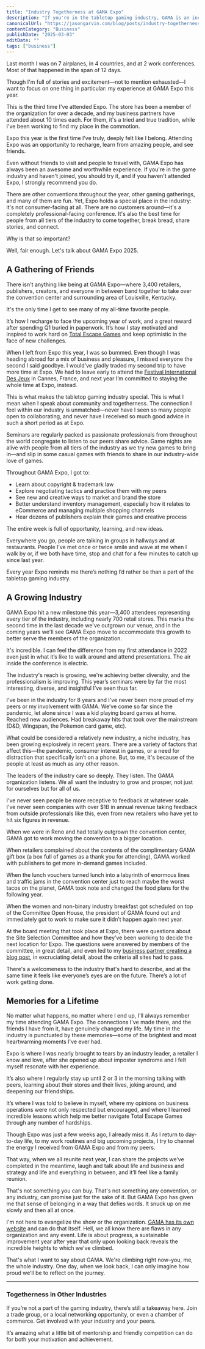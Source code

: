 ```yaml
---
title: "Industry Togetherness at GAMA Expo"
description: "If you're in the tabletop gaming industry, GAMA is an incredible resource. Follow along as I break down its benefits as an organization and why you should join."
canonicalUrl: "https://jasongarvin.com/blog/posts/industry-togetherness-at-gama-expo"
contentCategory: "Business"
publishDate: "2025-03-03"
editDate: ""
tags: ["business"]
---
```


Last month I was on 7 airplanes, in 4 countries, and at 2 work conferences. Most of that happened in the span of 12 days.

Though I'm full of stories and excitement—not to mention exhausted—I want to focus on one thing in particular: my experience at GAMA Expo this year.

This is the third time I've attended Expo. The store has been a member of the organization for over a decade, and my business partners have attended about 10 times each. For them, it's a tried and true tradition, while I've been working to find my place in the commotion.

Expo this year is the first time I’ve truly, deeply felt like I belong. Attending Expo was an opportunity to recharge, learn from amazing people, and see friends.

Even without friends to visit and people to travel with, GAMA Expo has always been an awesome and worthwhile experience. If you're in the game industry and haven't joined, you should try it, and if you haven't attended Expo, I strongly recommend you do.

There are other conventions throughout the year, other gaming gatherings, and many of them are fun. Yet, Expo holds a special place in the industry: it's not consumer-facing at all. There are no customers around—it's a completely professional-facing conference. It's also the best time for people from all tiers of the industry to come together, break bread, share stories, and connect.

Why is that so important?

Well, fair enough. Let's talk about GAMA Expo 2025.

## A Gathering of Friends

There isn't anything like being at GAMA Expo—where 3,400 retailers, publishers, creators, and everyone in between band together to take over the convention center and surrounding area of Louisville, Kentucky.

It's the only time I get to see many of my all-time favorite people.

It’s how I recharge to face the upcoming year of work, and a great reward after spending Q1 buried in paperwork. It’s how I stay motivated and inspired to work hard on [Total Escape Games](https://totalescapegames.com/) and keep optimistic in the face of new challenges.

When I left from Expo this year, I was so bummed. Even though I was heading abroad for a mix of business and pleasure, I missed everyone the second I said goodbye. I would’ve gladly traded my second trip to have more time at Expo. We had to leave early to attend the [Festival International Des Jeux](https://www.festivaldesjeux-cannes.com/en/) in Cannes, France, and next year I’m committed to staying the whole time at Expo, instead.

This is what makes the tabletop gaming industry special. This is what I mean when I speak about community and togetherness. The connection I feel within our industry is unmatched—never have I seen so many people open to collaborating, and never have I received so much good advice in such a short period as at Expo.

Seminars are regularly packed as passionate professionals from throughout the world congregate to listen to our peers share advice. Game nights are alive with people from all tiers of the industry as we try new games to bring in—and slip in some casual games with friends to share in our industry-wide love of games.

Throughout GAMA Expo, I got to:

- Learn about copyright & trademark law
- Explore negotiating tactics and practice them with my peers
- See new and creative ways to market and brand the store
- Better understand inventory management, especially how it relates to eCommerce and managing multiple shopping channels
- Hear dozens of publishers explain their games and creative process

The entire week is full of opportunity, learning, and new ideas.

Everywhere you go, people are talking in groups in hallways and at restaurants. People I’ve met once or twice smile and wave at me when I walk by or, if we both have time, stop and chat for a few minutes to catch up since last year.

Every year Expo reminds me there’s nothing I’d rather be than a part of the tabletop gaming industry.

## A Growing Industry

GAMA Expo hit a new milestone this year—3,400 attendees representing every tier of the industry, including nearly 700 retail stores. This marks the second time in the last decade we've outgrown our venue, and in the coming years we'll see GAMA Expo move to accommodate this growth to better serve the members of the organization.

It's incredible. I can feel the difference from my first attendance in 2022 even just in what it’s like to walk around and attend presentations. The air inside the conference is electric.

The industry's reach is growing, we're achieving better diversity, and the professionalism is improving. This year’s seminars were by far the most interesting, diverse, and insightful I’ve seen thus far.

I've been in the industry for 8 years and I've never been more proud of my peers or my involvement with GAMA. We’ve come so far since the pandemic, let alone since I was a kid playing board games at home. Reached new audiences. Had breakaway hits that took over the mainstream (D&D, Wingspan, the Pokemon card game, etc).

What could be considered a relatively new industry, a niche industry, has been growing explosively in recent years. There are a variety of factors that affect this—the pandemic, consumer interest in games, or a need for distraction that specifically isn’t on a phone. But, to me, it's because of the people at least as much as any other reason.

The leaders of the industry care so deeply. They listen. The GAMA organization listens. We all want the industry to grow and prosper, not just for ourselves but for all of us.

I've never seen people be more receptive to feedback at whatever scale. I've never seen companies with over $1B in annual revenue taking feedback from outside professionals like this, even from new retailers who have yet to hit six figures in revenue.

When we were in Reno and had totally outgrown the convention center, GAMA got to work moving the convention to a bigger location.

When retailers complained about the contents of the complimentary GAMA gift box (a box full of games as a thank you for attending), GAMA worked with publishers to get more in-demand games included.

When the lunch vouchers turned lunch into a labyrinth of enormous lines and traffic jams in the convention center just to reach maybe the worst tacos on the planet, GAMA took note and changed the food plans for the following year.

When the women and non-binary industry breakfast got scheduled on top of the Committee Open House, the president of GAMA found out and immediately got to work to make sure it didn’t happen again next year.

At the board meeting that took place at Expo, there were questions about the Site Selection Committee and how they’ve been working to decide the next location for Expo. The questions were answered by members of the committee, in great detail, and even led to my [business partner creating a blog post](https://www.johnmstephens.com/the-site-selection-committee/), in excruciating detail, about the criteria all sites had to pass.

There's a welcomeness to the industry that's hard to describe, and at the same time it feels like everyone’s eyes are on the future. There’s a lot of work getting done.

## Memories for a Lifetime

No matter what happens, no matter where I end up, I'll always remember my time attending GAMA Expo. The connections I've made there, and the friends I have from it, have genuinely changed my life. My time in the industry is punctuated by these memories—some of the brightest and most heartwarming moments I've ever had.

Expo is where I was nearly brought to tears by an industry leader, a retailer I know and love, after she opened up about imposter syndrome and I felt myself resonate with her experience.

It’s also where I regularly stay up until 2 or 3 in the morning talking with peers, learning about their stores and their lives, joking around, and deepening our friendships.

It’s where I was told to believe in myself, where my opinions on business operations were not only respected but encouraged, and where I learned incredible lessons which help me better navigate Total Escape Games through any number of hardships.

Though Expo was just a few weeks ago, I already miss it. As I return to day-to-day life, to my work routines and big upcoming projects, I try to channel the energy I received from GAMA Expo and from my peers.

That way, when we all reunite next year, I can share the projects we’ve completed in the meantime, laugh and talk about life and business and strategy and life and everything in between, and it’ll feel like a family reunion.

That's not something you can buy. That's not something any convention, or any industry, can promise just for the sake of it. But GAMA Expo has given me that sense of belonging in a way that defies words. It snuck up on me slowly and then all at once.

I'm not here to evangelize the show or the organization. [GAMA has its own website](https://www.gama.org/) and can do that itself. Hell, we all know there are flaws in any organization and any event. Life is about progress, a sustainable improvement year after year that only upon looking back reveals the incredible heights to which we've climbed.

That's what I want to say about GAMA. We're climbing right now–you, me, the whole industry. One day, when we look back, I can only imagine how proud we’ll be to reflect on the journey.

---

### Togetherness in Other Industries

If you’re not a part of the gaming industry, there’s still a takeaway here. Join a trade group, or a local networking opportunity, or even a chamber of commerce. Get involved with your industry and your peers.

It’s amazing what a little bit of mentorship and friendly competition can do for both your motivation and achievement.
